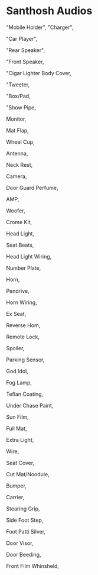 # Santhosh Audios


"Mobile Holder",
"Charger",

"Car Player",

"Rear Speaker",

"Front Speaker,

"Cigar Lighter Body Cover,

"Tweeter,

"Box/Pad,

"Show Pipe,

Monitor,

Mat Flap,

Wheel Cup,

Antenna,

Neck Rest,

Camera,

Door Guard Perfume,

AMP,

Woofer,

Crome Kit,

Head Light,

Seat Beats,

Head Light Wiring,

Number Plate,

Horn,

Pendrive,

Horn Wiring,

Ex Seat,

Reverse Hom,

Remote Lock,

Spoiler,

Parking Sensor,

God Idol,

Fog Lamp,

Teflan Coating,

Under Chase Paint,

Sun Film,

Full Mat,

Extra Light,

Wire,

Seat Cover,

Cut Mat/Noodule,

Bumper,

Carrier,

Stearing Grip,

Side Foot Step,

Foot Patti Silver,

Door Visor,

Door Beeding,

Front Film Whinsheld,